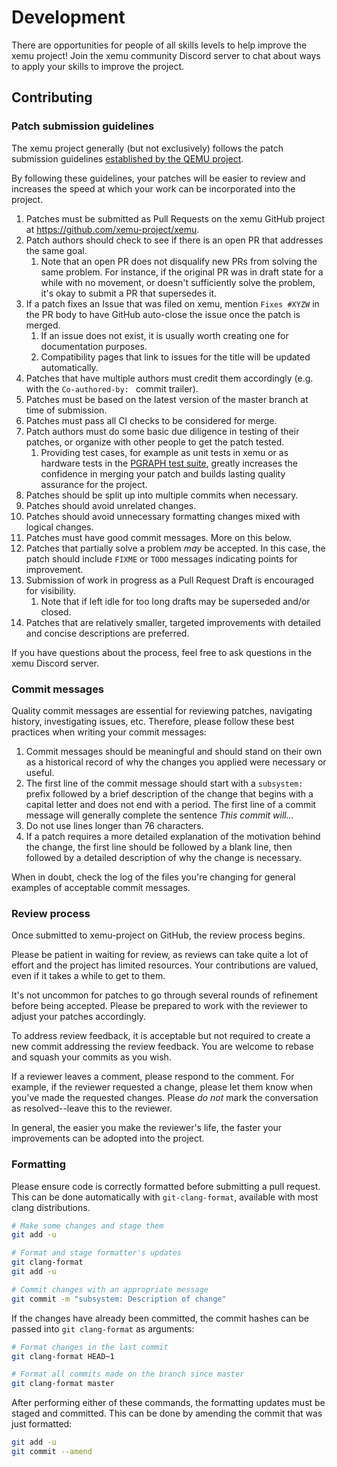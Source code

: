 # Development

There are opportunities for people of all skills levels to help improve the xemu
project! Join the xemu community Discord server to chat about ways to apply your
skills to improve the project.

## Contributing

### Patch submission guidelines

The xemu project generally (but not exclusively) follows the patch submission guidelines [established by the QEMU project](https://github.com/xemu-project/xemu/blob/master/docs/devel/submitting-a-patch.rst).

By following these guidelines, your patches will be easier to review and increases the speed at which your work can be incorporated into the project.

1. Patches must be submitted as Pull Requests on the xemu GitHub project at https://github.com/xemu-project/xemu.
1. Patch authors should check to see if there is an open PR that addresses the same goal.
   1. Note that an open PR does not disqualify new PRs from solving the same problem. For instance, if the original PR was in draft state for a while with no movement, or doesn't sufficiently solve the problem, it's okay to submit a PR that supersedes it.
1. If a patch fixes an Issue that was filed on xemu, mention `Fixes #XYZW` in the PR body to have GitHub auto-close the issue once the patch is merged.
   1. If an issue does not exist, it is usually worth creating one for documentation purposes.
   1. Compatibility pages that link to issues for the title will be updated automatically.
1. Patches that have multiple authors must credit them accordingly (e.g. with the `Co-authored-by: ` commit trailer).
1. Patches must be based on the latest version of the master branch at time of submission.
1. Patches must pass all CI checks to be considered for merge.
1. Patch authors must do some basic due diligence in testing of their patches, or organize with other people to get the patch tested.
   1. Providing test cases, for example as unit tests in xemu or as hardware tests in the [PGRAPH test suite](https://github.com/abaire/nxdk_pgraph_tests), greatly increases the confidence in merging your patch and builds lasting quality assurance for the project.
1. Patches should be split up into multiple commits when necessary.
1. Patches should avoid unrelated changes.
1. Patches should avoid unnecessary formatting changes mixed with logical changes.
1. Patches must have good commit messages. More on this below.
1. Patches that partially solve a problem *may* be accepted. In this case, the patch should include `FIXME` or `TODO` messages indicating points for improvement.
1. Submission of work in progress as a Pull Request Draft is encouraged for visibility.
   1. Note that if left idle for too long drafts may be superseded and/or closed.
1. Patches that are relatively smaller, targeted improvements with detailed and concise descriptions are preferred.

If you have questions about the process, feel free to ask questions in the xemu Discord server.

### Commit messages

Quality commit messages are essential for reviewing patches, navigating history, investigating issues, etc. Therefore, please follow these best practices when writing your commit messages:

1. Commit messages should be meaningful and should stand on their own as a historical record of why the changes you applied were necessary or useful.
1. The first line of the commit message should start with a `subsystem: ` prefix followed by a brief description of the change that begins with a capital letter and does not end with a period. The first line of a commit message will generally complete the sentence *This commit will...*
1. Do not use lines longer than 76 characters.
1. If a patch requires a more detailed explanation of the motivation behind the change, the first line should be followed by a blank line, then followed by a detailed description of why the change is necessary.

When in doubt, check the log of the files you're changing for general examples of acceptable commit messages.

### Review process

Once submitted to xemu-project on GitHub, the review process begins.

Please be patient in waiting for review, as reviews can take quite a lot of effort and the project has limited resources. Your contributions are valued, even if it takes a while to get to them.

It's not uncommon for patches to go through several rounds of refinement before being accepted. Please be prepared to work with the reviewer to adjust your patches accordingly.

To address review feedback, it is acceptable but not required to create a new commit addressing the review feedback. You are welcome to rebase and squash your commits as you wish.

If a reviewer leaves a comment, please respond to the comment. For example, if the reviewer requested a change, please let them know when you've made the requested changes. Please *do not* mark the conversation as resolved--leave this to the reviewer.

In general, the easier you make the reviewer's life, the faster your improvements can be adopted into the project.

### Formatting

Please ensure code is correctly formatted before submitting a pull request.
This can be done automatically with `git-clang-format`, available with most clang distributions.

```sh
# Make some changes and stage them
git add -u

# Format and stage formatter's updates
git clang-format
git add -u

# Commit changes with an appropriate message
git commit -m "subsystem: Description of change"
```

If the changes have already been committed, the commit hashes can be passed into `git clang-format` as arguments:

```sh
# Format changes in the last commit
git clang-format HEAD~1

# Format all commits made on the branch since master
git clang-format master
```

After performing either of these commands, the formatting updates must be staged and committed. This can be done
by amending the commit that was just formatted:

```sh
git add -u
git commit --amend
```
